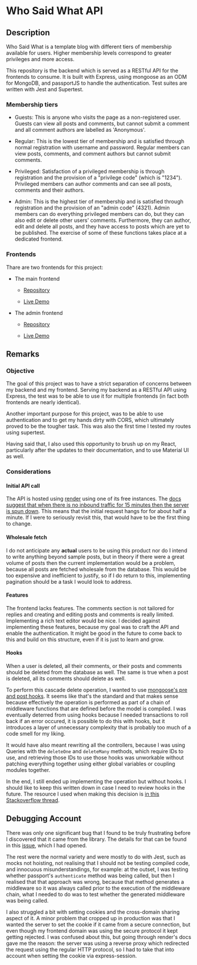 # Who Said What API


## Description

Who Said What is a template blog with different tiers of membership available for users. Higher membership levels correspond to greater privileges and more access. 

This repository is the backend which is served as a RESTful API for the frontends to consume. It is built with Express, using mongoose as an ODM for MongoDB, and passportJS to handle the authentication. Test suites are written with Jest and Supertest. 


### Membership tiers

* Guests: This is anyone who visits the page as a non-registered user. Guests can view all posts and comments, but cannot submit a comment and all comment authors are labelled as 'Anonymous'. 


* Regular: This is the lowest tier of membership and is satisfied through normal registration with username and password. Regular members can view posts, comments, and comment authors but cannot submit comments. 


* Privileged: Satisfaction of a privileged membership is through registration and the provision of a "privilege code" (which is "1234"). Privileged members can author comments and can see all posts, comments and their authors.


* Admin: This is the highest tier of membership and is satisfied through registration and the provision of an "admin code" (4321). Admin members can do everything privileged members can do, but they can also edit or delete other users' comments. Furthermore, they can author, edit and delete all posts, and they have access to posts which are yet to be
published. The exercise of some of these functions takes place at a dedicated frontend. 

### Frontends

Thare are two frontends for this project: 

* The main frontend
    * [Repository](https://www.github.com/rxthew/whosaidwhat) 
 
    * [Live Demo](https://rxthew.github.io/whosaidwhat)



* The admin frontend
    * [Repository](https://www.github.com/rxthew/whosaidwhatadmin) 
 
    * [Live Demo](https://rxthew.github.io/whosaidwhatadmin)


## Remarks 

### Objective

The goal of this project was to have a strict separation of concerns between my backend and my frontend. Serving my backend as a RESTful API using Express, the test was to be able to use it for multiple frontends (in fact both frontends are nearly identical).

Another important purpose for this project, was to be able to use authentication and to get my hands dirty with CORS, which ultimately proved to be the tougher task. This was
also the first time I tested my routes using supertest.

Having said that, I also used this opportunity to brush up on my React, particularly after the updates to their documentation, and to use Material UI as well. 

### Considerations

#### Initial API call 

The API is hosted using [render](https://render.com) using one of its free instances. The [docs suggest that when there is no inbound traffic for 15 minutes then the server is spun down](https://render.com/docs/free). This means that the initial request hangs for for about half a minute. If I were to seriously revisit this, that would have to be the first thing to change. 

#### Wholesale fetch

I do not anticipate any **actual** users to be using this product nor do I intend to write anything beyond sample posts, but in theory if there were a great volume of posts then the current implementation would be a problem, because all posts are fetched wholesale from the database. This would be too expensive and inefficient to justify, so if I do return to this, implementing pagination should be a task I would look to address. 


#### Features

The frontend lacks features. The comments section is not tailored for replies and creating and editing posts and comments is really limited. Implementing a rich text editor would be nice. I decided against implementing these features, because my goal was to craft the API and enable the authentication. It might be good in the future to come back to this and build on this structure, even if it is just to learn and grow.   


#### Hooks

When a user is deleted, all their comments, or their posts and comments should be deleted from the database as well. The same is true when a post is deleted, all its comments should delete as well. 

To perform this cascade delete operation, I wanted to use [mongoose's pre and post hooks](https://mongoosejs.com/docs/middleware.html). It seems like that's the standard and that makes sense because effectively the operation is performed as part of a chain of middleware functions that are defined before the model is compiled. I was eventually deterred from using hooks because I needed transactions to roll back if an error occured, it is possible to do this with hooks, but it introduces a layer of unnecessary complexity that is probably too much of a code smell for my liking.

It would have also meant rewriting all the controllers, because I was using Queries with the `deleteOne` and `deleteMany` methods, which require IDs to use, and retrieving those IDs to use those hooks was unworkable without patching everything together using either global variables or coupling modules together.

In the end, I still ended up implementing the operation but without hooks. I should like to keep this written down in case I need to review hooks in the future. The resource I used when making this decision is [in this Stackoverflow thread](https://stackoverflow.com/questions66276676mongoose-middleware-rollback-operations-performed-by-pre-post-hooks-when-an).
 

## Debugging Account

There was only one significant bug that I found to be truly frustrating before I discovered that it came from the library. The details for that can be found in this [issue](https://github.com/jdesboeufs/connect-mongo/issues/471), which I had opened.

The rest were the normal variety and were mostly to do with Jest, such as mocks not hoisting, not realising that I should not be testing compiled code, and innocuous misunderstandings, for example: at the outset, I was testing whether passport's `authenticate` method was being called, but then I realised that that approach was wrong, because that method generates a middleware so it was always called prior to the execution of the middleware chain, what I needed to do was to test whether the generated middleware was being called. 

I also struggled a bit with setting cookies and the cross-domain sharing aspect of it. A minor problem that cropped up in production was that I wanted the server to set the cookie if it came from a secure connection, but even though my frontend domain was using the secure protocol it kept getting rejected. I was confused about this, but going through render's docs gave me the reason: the server was using a reverse proxy which redirected the request using the regular HTTP protocol, so I had to take that into account when setting the cookie via express-session. 


    







